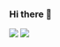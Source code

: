 ### Hi there 👋

<div align="left">
  <picture>
    <source
      srcset="https://github-readme-stats.vercel.app/api?username=PythonGermany&show_icons=true&layout=compact&theme=dark&line_height=20"
      media="(prefers-color-scheme: dark)"
    />
    <source
      srcset="https://github-readme-stats.vercel.app/api?username=PythonGermany&show_icons=true&line_height=20"
      media="(prefers-color-scheme: light), (prefers-color-scheme: no-preference)"
    />
    <img src="https://github-readme-stats.vercel.app/api?username=PythonGermany&show_icons=true&line_height=20" />
  </picture>
  <picture>
    <source
      srcset="https://github-readme-stats.vercel.app/api/top-langs/?username=PythonGermany&show_icons=true&layout=compact&theme=dark"
      media="(prefers-color-scheme: dark)"
    />
    <source
      srcset="https://github-readme-stats.vercel.app/api/top-langs/?username=PythonGermany"
      media="(prefers-color-scheme: light), (prefers-color-scheme: no-preference)"
    />
    <img src="https://github-readme-stats.vercel.app/api/top-langs/?username=PythonGermany" />
  </picture>
</div>

<!--
**PythonGermany/PythonGermany** is a ✨ _special_ ✨ repository because its `README.md` (this file) appears on your GitHub profile.

Here are some ideas to get you started:

- 🔭 I’m currently working on ...
- 🌱 I’m currently learning ...
- 👯 I’m looking to collaborate on ...
- 🤔 I’m looking for help with ...
- 💬 Ask me about ...
- 📫 How to reach me: ...
- 😄 Pronouns: ...
- ⚡ Fun fact: ...
-->
